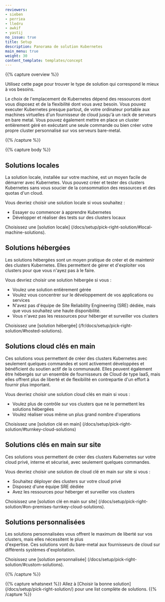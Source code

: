 ```yaml
---
reviewers:
- sieben
- perriea
- lledru
- awkif
- yastij
no_issue: true
title: Setup
description: Panorama de solution Kubernetes
main_menu: true
weight: 30
content_template: templates/concept
---
```

{{% capture overview %}}

Utilisez cette page pour trouver le type de solution qui correspond le mieux à vos besoins.

Le choix de l'emplacement de Kubernetes dépend des ressources dont vous disposez 
et de la flexibilité dont vous avez besoin. Vous pouvez executer Kubernetes presque partout, 
de votre ordinateur portable aux machines virtuelles d'un fournisseur de cloud jusqu'à un rack de serveurs en bare metal.
Vous pouvez également mettre en place un cluster entièrement géré en exécutant une seule commande ou bien créer 
votre propre cluster personnalisé sur vos serveurs bare-metal.

{{% /capture %}}

{{% capture body %}}

## Solutions locales

La solution locale, installée sur votre machine, est un moyen facile de démarrer avec Kubernetes. Vous
pouvez créer et tester des clusters Kubernetes sans vous soucier de la consommation 
des ressources et des quotas d'un cloud.

Vous devriez choisir une solution locale si vous souhaitez :

* Essayer ou commencer à apprendre Kubernetes
* Développer et réaliser des tests sur des clusters locaux

Choisissez une [solution locale] (/docs/setup/pick-right-solution/#local-machine-solutions).

## Solutions hébergées

Les solutions hébergées sont un moyen pratique de créer et de maintenir des clusters Kubernetes. Elles
permettent de gérer et d'exploiter vos clusters pour que vous n'ayez pas à le faire.  

Vous devriez choisir une solution hébergée si vous :

* Voulez une solution entièrement gérée
* Voulez vous concentrer sur le développement de vos applications ou services  
* N'avez pas d'équipe de Site Reliability Engineering (SRE) dédiée, mais que vous souhaitez une haute disponibilité.
* Vous n'avez pas les ressources pour héberger et surveiller vos clusters 

Choisissez une [solution hébergée] (/fr/docs/setup/pick-right-solution/#hosted-solutions).

## Solutions cloud clés en main

Ces solutions vous permettent de créer des clusters Kubernetes avec seulement quelques commandes et 
sont activement développées et bénéficient du soutien actif de la communauté. Elles peuvent également être hébergés sur 
un ensemble de fournisseurs de Cloud de type IaaS, mais elles offrent plus de liberté et de flexibilité en contrepartie
d'un effort à fournir plus important.

Vous devriez choisir une solution cloud clés en main si vous :

* Voulez plus de contrôle sur vos clusters que ne le permettent les solutions hébergées
* Voulez réaliser vous même un plus grand nombre d'operations

Choisissez une [solution clé en main] (/docs/setup/pick-right-solution/#turnkey-cloud-solutions)

## Solutions clés en main sur site

Ces solutions vous permettent de créer des clusters Kubernetes sur votre cloud privé, interne et sécurisé,
avec seulement quelques commandes.

Vous devriez choisir une solution de cloud clé en main sur site si vous :

* Souhaitez déployer des clusters sur votre cloud privé
* Disposez d'une équipe SRE dédiée
* Avez les ressources pour héberger et surveiller vos clusters

Choisissez une [solution clé en main sur site] (/docs/setup/pick-right-solution/#on-premises-turnkey-cloud-solutions).

## Solutions personnalisées

Les solutions personnalisées vous offrent le maximum de liberté sur vos clusters, mais elles nécessitent le plus  
d'expertise. Ces solutions vont du bare-metal aux fournisseurs de cloud sur 
différents systèmes d'exploitation.

Choisissez une [solution personnalisée] (/docs/setup/pick-right-solution/#custom-solutions).

{{% /capture %}}

{{% capture whatsnext %}}
Allez à [Choisir la bonne solution] (/docs/setup/pick-right-solution/) pour une list complète de solutions.
{{% /capture %}}
